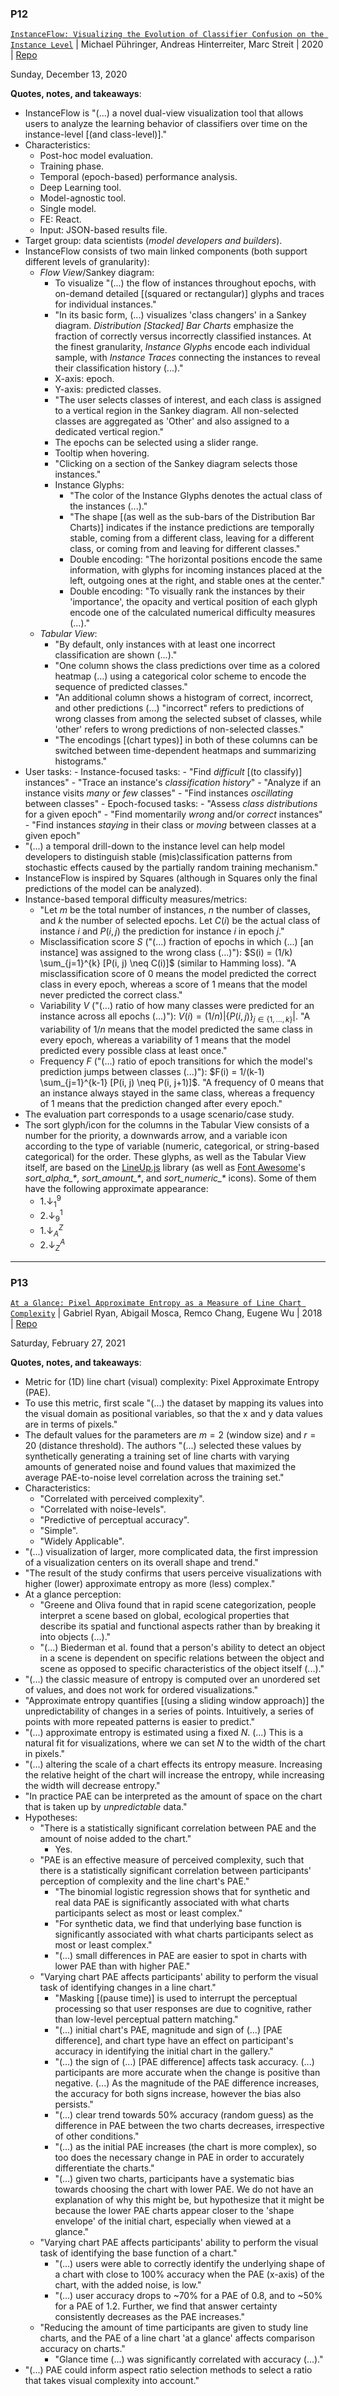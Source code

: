 ### P12

[`InstanceFlow: Visualizing the Evolution of Classifier Confusion on the Instance Level`](https://arxiv.org/abs/2007.11353) | Michael Pühringer, Andreas Hinterreiter, Marc Streit | 2020 | [Repo](https://github.com/puehringer/InstanceFlow)

Sunday, December 13, 2020

**Quotes, notes, and takeaways**:

- InstanceFlow is "(...) a novel dual-view visualization tool that allows users to analyze the learning behavior of classifiers over time on the instance-level \[(and class-level)\]."
- Characteristics:
  - Post-hoc model evaluation.
  - Training phase.
  - Temporal (epoch-based) performance analysis.
  - Deep Learning tool.
  - Model-agnostic tool.
  - Single model.
  - FE: React.
  - Input: JSON-based results file.
- Target group: data scientists (_model developers and builders_).
- InstanceFlow consists of two main linked components (both support different levels of granularity):
  - _Flow View_/Sankey diagram:
    - To visualize "(...) the flow of instances throughout epochs, with on-demand detailed \[(squared or rectangular)\] glyphs and traces for individual instances."
    - "In its basic form, (...) visualizes 'class changers' in a Sankey diagram. _Distribution \[Stacked\] Bar Charts_ emphasize the fraction of correctly versus incorrectly classified instances. At the finest granularity, _Instance Glyphs_ encode each individual sample, with _Instance Traces_ connecting the instances to reveal their classification history (...)."
    - X-axis: epoch.
    - Y-axis: predicted classes.
    - "The user selects classes of interest, and each class is assigned to a vertical region in the Sankey diagram. All non-selected classes are aggregated as 'Other' and also assigned to a dedicated vertical region."
    - The epochs can be selected using a slider range.
    - Tooltip when hovering.
    - "Clicking on a section of the Sankey diagram selects those instances."
    - Instance Glyphs:
      - "The color of the Instance Glyphs denotes the actual class of the instances (...)."
      - "The shape \[(as well as the sub-bars of the Distribution Bar Charts)\] indicates if the instance predictions are temporally stable, coming from a different class, leaving for a different class, or coming from and leaving for different classes."
      - Double encoding: "The horizontal positions encode the same information, with glyphs for incoming instances placed at the left, outgoing ones at the right, and stable ones at the center."
      - Double encoding: "To visually rank the instances by their 'importance', the opacity and vertical position of each glyph encode one of the calculated numerical difficulty measures (...)."
  - _Tabular View_:
    - "By default, only instances with at least one incorrect classification are shown (...)."
    - "One column shows the class predictions over time as a colored heatmap (...) using a categorical color scheme to encode the sequence of predicted classes."
    - "An additional column shows a histogram of correct, incorrect, and other predictions (...) "incorrect" refers to predictions of wrong classes from among the selected subset of classes, while 'other' refers to wrong predictions of non-selected classes."
    - "The encodings \[(chart types)\] in both of these columns can be switched between time-dependent heatmaps and summarizing histograms."
- User tasks: - Instance-focused tasks: - "Find _difficult_ \[(to classify)\] instances" - "Trace an instance's _classification history_" - "Analyze if an instance visits _many_ or _few_ classes" - "Find instances _oscillating_ between classes" - Epoch-focused tasks: - "Assess _class distributions_ for a given epoch" - "Find momentarily _wrong_ and/or _correct_ instances" - "Find instances _staying_ in their class or _moving_ between
  classes at a given epoch"
- "(...) a temporal drill-down to the instance level can help model developers to distinguish stable (mis)classification patterns from stochastic effects caused by the partially random training mechanism."
- InstanceFlow is inspired by Squares (although in Squares only the final predictions of the model can be analyzed).
- Instance-based temporal difficulty measures/metrics:
  - "Let $m$ be the total number of instances, $n$ the number of classes, and $k$ the number of selected epochs. Let $C(i)$ be the actual class of instance $i$ and $P(i, j)$ the prediction for instance $i$ in epoch $j$."
  - Misclassification score $S$ ("(...) fraction of epochs in which (...) \[an instance\] was assigned to the wrong class (...)"): $S(i) = (1/k) \sum_{j=1}^{k} [P(i, j) \neq C(i)]$ (similar to Hamming loss). "A misclassification score of 0 means the model predicted the correct class in every epoch, whereas a score of 1 means that the model never predicted the correct class."
  - Variability $V$ ("(...) ratio of how many classes were predicted for an instance across all epochs (...)"): $V(i) = (1/n) |\{P(i, j)\}_{j \in \{1, ..., k\}}|$. "A variability of $1/n$ means that the model predicted the same class in every epoch, whereas a variability of 1 means that the model predicted every possible class at least once."
  - Frequency $F$ ("(...) ratio of epoch transitions for which the model's prediction jumps between classes (...)"): $F(i) = 1/(k-1) \sum_{j=1}^{k-1} [P(i, j) \neq P(i, j+1)]$. "A frequency of 0 means that an instance always stayed in the same class, whereas a frequency of 1 means that the prediction changed after every epoch."
- The evaluation part corresponds to a usage scenario/case study.
- The sort glyph/icon for the columns in the Tabular View consists of a number for the priority, a downwards arrow, and a variable icon according to the type of variable (numeric, categorical, or string-based categorical) for the order. These glyphs, as well as the Tabular View itself, are based on the [LineUp.js](https://github.com/lineupjs/lineupjs) library (as well as [Font Awesome](https://fontawesome.com/)'s _sort_alpha\_\*_, _sort_amount\_\*_, and _sort_numeric\_\*_ icons). Some of them have the following approximate appearance:
  - $1.\downarrow_{1}^{9}$
  - $2.\downarrow_{9}^{1}$
  - $1.\downarrow_{A}^{Z}$
  - $2.\downarrow_{Z}^{A}$

---

### P13

[`At a Glance: Pixel Approximate Entropy as a Measure of Line Chart Complexity`](https://arxiv.org/abs/1811.03180) | Gabriel Ryan, Abigail Mosca, Remco Chang, Eugene Wu | 2018 | [Repo](https://github.com/cudbg/pae)

Saturday, February 27, 2021

**Quotes, notes, and takeaways**:

- Metric for (1D) line chart (visual) complexity: Pixel Approximate Entropy (PAE).
- To use this metric, first scale "(...) the dataset by mapping its values into the visual domain as positional variables, so that the x and y data values are in terms of pixels."
- The default values for the parameters are $m = 2$ (window size) and $r = 20$ (distance threshold). The authors "(...) selected these values by synthetically generating a training set of line charts with varying amounts of generated noise and found values that maximized the average PAE-to-noise level correlation across the training set."
- Characteristics:
  - "Correlated with perceived complexity".
  - "Correlated with noise-levels".
  - "Predictive of perceptual accuracy".
  - "Simple".
  - "Widely Applicable".
- "(...) visualization of larger, more complicated data, the first impression of a visualization centers on its overall shape and trend."
- "The result of the study confirms that users perceive visualizations with higher (lower) approximate entropy as more (less) complex."
- At a glance perception:
  - "Greene and Oliva found that in rapid scene categorization, people interpret a scene based on global, ecological properties that describe its spatial and functional aspects rather than by breaking it into objects (...)."
  - "(...) Biederman et al. found that a person's ability to detect an object in a scene is dependent on specific relations between the object and scene as opposed to specific characteristics of the object itself (...)."
- "(...) the classic measure of entropy is computed over an unordered set of values, and does not work for ordered visualizations."
- "Approximate entropy quantifies [(using a sliding window approach)] the unpredictability of changes in a series of points. Intuitively, a series of points with more repeated patterns is easier to predict."
- "(...) approximate entropy is estimated using a fixed $N$. (...) This is a natural fit for visualizations, where we can set $N$ to the width of the chart in pixels."
- "(...) altering the scale of a chart effects its entropy measure. Increasing the relative height of the chart will increase the entropy, while increasing the width will decrease entropy."
- "In practice PAE can be interpreted as the amount of space on the chart that is taken up by _unpredictable_ data."
- Hypotheses:
  - "There is a statistically significant correlation between PAE and the amount of noise added to the chart."
    - Yes.
  - "PAE is an effective measure of perceived complexity, such that there is a statistically significant correlation between participants' perception of complexity and the line chart's PAE."
    - "The binomial logistic regression shows that for synthetic and real data PAE is significantly associated with what charts participants select as most or least complex."
    - "For synthetic data, we find that underlying base function is significantly associated with what charts participants select as most or least complex."
    - "(...) small differences in PAE are easier to spot in charts with lower PAE than with higher PAE."
  - "Varying chart PAE affects participants' ability to perform the visual task of identifying changes in a line chart."
    - "Masking [(pause time)] is used to interrupt the perceptual processing so that user responses are due to cognitive, rather than low-level perceptual pattern matching."
    - "(...) initial chart's PAE, magnitude and sign of (...) [PAE difference], and chart type have an effect on participant's accuracy in identifying the initial chart in the gallery."
    - "(...) the sign of (...) [PAE difference] affects task accuracy. (...) participants are more accurate when the change is positive than negative. (...) As the magnitude of the PAE difference increases, the accuracy for both signs increase, however the bias also persists."
    - "(...) clear trend towards 50% accuracy (random guess) as the difference in PAE between the two charts decreases, irrespective of other conditions."
    - "(...) as the initial PAE increases (the chart is more complex), so too does the necessary change in PAE in order to accurately differentiate the charts."
    - "(...) given two charts, participants have a systematic bias towards choosing the chart with lower PAE. We do not have an explanation of why this might be, but hypothesize that it might be because the lower PAE charts appear closer to the 'shape envelope' of the initial chart, especially when viewed at a glance."
  - "Varying chart PAE affects participants' ability to perform the visual task of identifying the base function of a chart."
    - "(...) users were able to correctly identify the underlying shape of a chart with close to 100% accuracy when the PAE (x-axis) of the chart, with the added noise, is low."
    - "(...) user accuracy drops to ~70% for a PAE of 0.8, and to ~50% for a PAE of 1.2. Further, we find that answer certainty consistently decreases as the PAE increases."
  - "Reducing the amount of time participants are given to study line charts, and the PAE of a line chart 'at a glance' affects comparison accuracy on charts."
    - "Glance time (...) was significantly correlated with accuracy (...)."
- "(...) PAE could inform aspect ratio selection methods to select a ratio that takes visual complexity into account."
